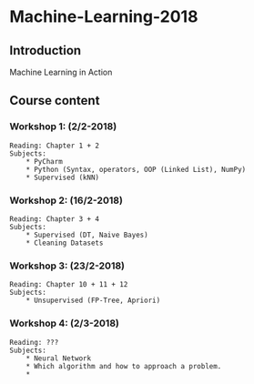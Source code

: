 # Machine-Learning-2018

## Introduction
 Machine Learning in Action


## Course content
### Workshop 1: (2/2-2018)
    Reading: Chapter 1 + 2
    Subjects:
        * PyCharm
        * Python (Syntax, operators, OOP (Linked List), NumPy)
        * Supervised (kNN)


### Workshop 2: (16/2-2018)
    Reading: Chapter 3 + 4
    Subjects:
        * Supervised (DT, Naive Bayes)
        * Cleaning Datasets


### Workshop 3: (23/2-2018)
    Reading: Chapter 10 + 11 + 12
    Subjects:
        * Unsupervised (FP-Tree, Apriori)


### Workshop 4: (2/3-2018)
    Reading: ???
    Subjects:
        * Neural Network
        * Which algorithm and how to approach a problem.
        * 
